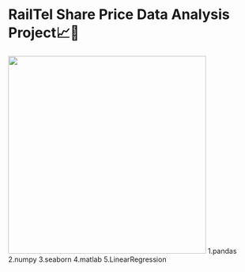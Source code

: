
<h1>RailTel Share Price Data Analysis Project📈💸</h1>
<picture>
  <img width ="400" src="https://images.app.goo.gl/PGs8iCNUUzJotuo2A">
</picture>
1.pandas
2.numpy
3.seaborn
4.matlab
5.LinearRegression

